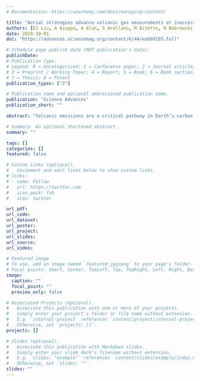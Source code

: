 ```yaml
---
# Documentation: https://wowchemy.com/docs/managing-content/

title: "Aerial strategies advance volcanic gas measurements at inaccessible, strongly degassing volcanoes"
authors: [EJ Liu, A Aiuppa, A Alan, S Arellano, M Bitetto, N Bobrowski, S Carn, R Clarke, E Corrales, JM de Moor, JA Diaz, M Edmonds, TP Fischer, J Freer, GM Fricke, B Galle, G Gerdes, G Giudice, A Gutmann, C Hayer, I Itikarai, J Jones, E Mason, BT McCormick Kilbride, K Mulina, S Nowicki, K Rahilly, T Richardson, J Rüdiger, CI Schipper, IM Watson, K Wood]
date: 2020-10-01
doi: "https://advances.sciencemag.org/content/6/44/eabb9103.full"

# Schedule page publish date (NOT publication's date).
publishDate: 
# Publication type.
# Legend: 0 = Uncategorized; 1 = Conference paper; 2 = Journal article;
# 3 = Preprint / Working Paper; 4 = Report; 5 = Book; 6 = Book section;
# 7 = Thesis; 8 = Patent
publication_types: ["2"]

# Publication name and optional abbreviated publication name.
publication: "Science Advances"
publication_short: ""

abstract: "Volcanic emissions are a critical pathway in Earth’s carbon cycle. Here, we show that aerial measurements of volcanic gases using unoccupied aerial systems (UAS) transform our ability to measure and monitor plumes remotely and to constrain global volatile fluxes from volcanoes. Combining multi-scale measurements from ground-based remote sensing, long-range aerial sampling, and satellites, we present comprehensive gas fluxes—3760 ± [600, 310] tons day−1 CO2 and 5150 ± [730, 340] tons day−1 SO2—for a strong yet previously uncharacterized volcanic emitter: Manam, Papua New Guinea. The CO2/ST ratio of 1.07 ± 0.06 suggests a modest slab sediment contribution to the sub-arc mantle. We find that aerial strategies reduce uncertainties associated with ground-based remote sensing of SO2 flux and enable near–real-time measurements of plume chemistry and carbon isotope composition. Our data emphasize the need to account for time averaging of temporal variability in volcanic gas emissions in global flux estimates."

# Summary. An optional shortened abstract.
summary: ""

tags: []
categories: []
featured: false

# Custom links (optional).
#   Uncomment and edit lines below to show custom links.
# links:
# - name: Follow
#   url: https://twitter.com
#   icon_pack: fab
#   icon: twitter

url_pdf:
url_code:
url_dataset:
url_poster:
url_project:
url_slides:
url_source:
url_video:

# Featured image
# To use, add an image named `featured.jpg/png` to your page's folder. 
# Focal points: Smart, Center, TopLeft, Top, TopRight, Left, Right, BottomLeft, Bottom, BottomRight.
image:
  caption: ""
  focal_point: ""
  preview_only: false

# Associated Projects (optional).
#   Associate this publication with one or more of your projects.
#   Simply enter your project's folder or file name without extension.
#   E.g. `internal-project` references `content/project/internal-project/index.md`.
#   Otherwise, set `projects: []`.
projects: []

# Slides (optional).
#   Associate this publication with Markdown slides.
#   Simply enter your slide deck's filename without extension.
#   E.g. `slides: "example"` references `content/slides/example/index.md`.
#   Otherwise, set `slides: ""`.
slides: ""
---
```

